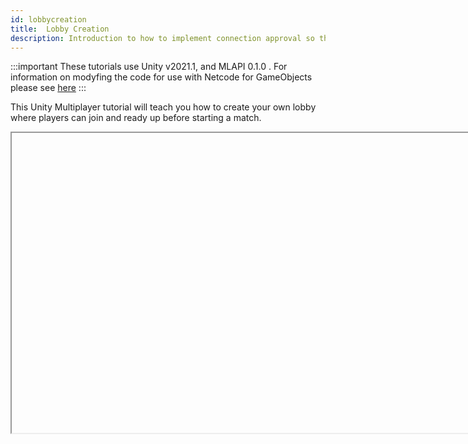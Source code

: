 ```yaml
---
id: lobbycreation
title:  Lobby Creation
description: Introduction to how to implement connection approval so that clients have to send the correct password to be able to connect to the server.
---
```


:::important
These tutorials use Unity v2021.1, and MLAPI 0.1.0 .  For information on modyfing the code for use with Netcode for GameObjects please see [here](../../migration/migratingfrommlapi.md)
:::


This Unity Multiplayer tutorial will teach you how to create your own lobby where players can join and ready up before starting a match.

<Iframe url="https://www.youtube.com/embed/sBR0oJJjx6Q"
        width="854px"
        height="480px"
        id="myId"
        className="video-container"
        display="initial"
        position="relative"
        allow="accelerometer; autoplay; clipboard-write; encrypted-media; gyroscope; picture-in-picture" 
        allowfullscreen
        />

   

Video published 22nd Jul 2021

For project files access, check out the repository here: https://github.com/DapperDino/Unity-Multiplayer-Tutorials

For more information  on Serialization see [About Serialization](../../advanced-topics/serialization/serialization-intro.md) in the main MLAPI documentation.

:::contribution Community Contribution
Thank you to [DapperDino](https://www.youtube.com/channel/UCjCpZyil4D8TBb5nVTMMaUw) for the video tutorials! These contributions are a fantastic help to the community.
:::

import Iframe from 'react-iframe'